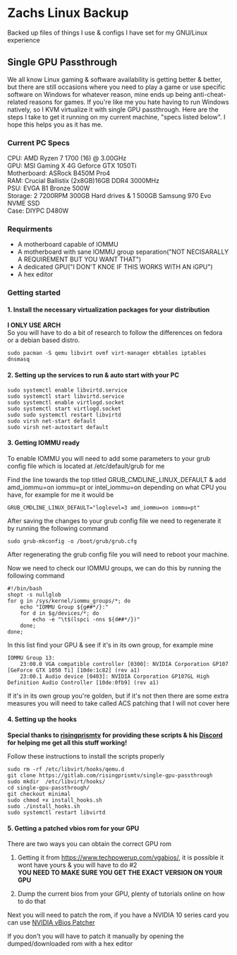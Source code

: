 # Zachs Linux Backup
Backed up files of things I use & configs I have set for my GNU/Linux experience


## Single GPU Passthrough
We all know Linux gaming & software availability is getting better & better, but there are still occasions where you need to play a game or use specific software on Windows for whatever reason, mine ends up being anti-cheat-related reasons for games. If you're like me you hate having to run Windows natively, so I KVM virtualize it with single GPU passthrough. Here are the steps I take to get it running on my current machine, "specs listed below". I hope this helps you as it has me.

### Current PC Specs
CPU: AMD Ryzen 7 1700 (16) @ 3.00GHz  
GPU: MSI Gaming X 4G Geforce GTX 1050Ti  
Motherboard: ASRock B450M Pro4  
RAM: Crucial Ballistix (2x8GB)16GB DDR4 3000MHz  
PSU: EVGA B1 Bronze 500W  
Storage: 2 7200RPM 300GB Hard drives & 1 500GB Samsung 970 Evo NVME SSD  
Case: DIYPC D480W

### Requirments
- A motherboard capable of IOMMU
- A motherboard with sane IOMMU group separation("NOT NECISARALLY A REQUIREMENT BUT YOU WANT THAT")
- A dedicated GPU("I DON'T KNOE IF THIS WORKS WITH AN iGPU")
- A hex editor

### Getting started
#### 1. Install the necessary virtualization packages for your distribution

**I ONLY USE ARCH**  
So you will have to do a bit of research to follow the differences on fedora or a debian based distro.

```
sudo pacman -S qemu libvirt ovmf virt-manager ebtables iptables dnsmasq
```

#### 2. Setting up the services to run & auto start with your PC

```
sudo systemctl enable libvirtd.service  
sudo systemctl start libvirtd.service  
sudo systemctl enable virtlogd.socket  
sudo systemctl start virtlogd.socket  
sudo sudo systemctl restart libvirtd  
sudo virsh net-start default  
sudo virsh net-autostart default
```

#### 3. Getting IOMMU ready

To enable IOMMU you will need to add some parameters to your grub config file which is located at /etc/default/grub for me  

Find the line towards the top titled GRUB_CMDLINE_LINUX_DEFAULT & add amd_iommu=on iommu=pt or intel_iommu=on depending on what CPU you have, for example for me it would be
```
GRUB_CMDLINE_LINUX_DEFAULT="loglevel=3 amd_iommu=on iommu=pt"
```

After saving the changes to your grub config file we need to regenerate it by running the following command
```
sudo grub-mkconfig -o /boot/grub/grub.cfg
```

After regenerating the grub config file you will need to reboot your machine.  

Now we need to check our IOMMU groups, we can do this by running the following command
```
#!/bin/bash
shopt -s nullglob
for g in /sys/kernel/iommu_groups/*; do
    echo "IOMMU Group ${g##*/}:"
    for d in $g/devices/*; do
        echo -e "\t$(lspci -nns ${d##*/})"
    done;
done;
```

In this list find your GPU & see if it's in its own group, for example mine
```
IOMMU Group 13:
	23:00.0 VGA compatible controller [0300]: NVIDIA Corporation GP107 [GeForce GTX 1050 Ti] [10de:1c82] (rev a1)
	23:00.1 Audio device [0403]: NVIDIA Corporation GP107GL High Definition Audio Controller [10de:0fb9] (rev a1)
```

If it's in its own group you're golden, but if it's not then there are some extra measures you will need to take called ACS patching that I will not cover here  

#### 4. Setting up the hooks

**Special thanks to [risingprismtv](https://gitlab.com/risingprismtv) for providing these scripts & his [Discord](https://discord.com/invite/bh4maVc) for helping me get all this stuff working!**  

Follow these instructions to install the scripts properly
```
sudo rm -rf /etc/libvirt/hooks/qemu.d
git clone https://gitlab.com/risingprismtv/single-gpu-passthrough
sudo mkdir  /etc/libvirt/hooks/
cd single-gpu-passthrough/
git checkout minimal
sudo chmod +x install_hooks.sh
sudo ./install_hooks.sh
sudo systemctl restart libvirtd
```

#### 5. Getting a patched vbios rom for your GPU

There are two ways you can obtain the correct GPU rom

1. Getting it from https://www.techpowerup.com/vgabios/, it is possible it wont have yours & you will have to do #2  
**YOU NEED TO MAKE SURE YOU GET THE EXACT VERSION ON YOUR GPU**

2. Dump the current bios from your GPU, plenty of tutorials online on how to do that

Next you will need to patch the rom, if you have a NVIDIA 10 series card you can use [NVIDIA vBios Patcher](https://github.com/Matoking/NVIDIA-vBIOS-VFIO-Patcher)

If you don't you will have to patch it manually by opening the dumped/downloaded rom with a hex editor
